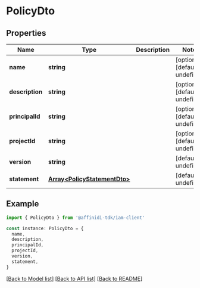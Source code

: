 # PolicyDto

## Properties

| Name            | Type                                                         | Description | Notes                             |
| --------------- | ------------------------------------------------------------ | ----------- | --------------------------------- |
| **name**        | **string**                                                   |             | [optional] [default to undefined] |
| **description** | **string**                                                   |             | [optional] [default to undefined] |
| **principalId** | **string**                                                   |             | [optional] [default to undefined] |
| **projectId**   | **string**                                                   |             | [optional] [default to undefined] |
| **version**     | **string**                                                   |             | [default to undefined]            |
| **statement**   | [**Array&lt;PolicyStatementDto&gt;**](PolicyStatementDto.md) |             | [default to undefined]            |

## Example

```typescript
import { PolicyDto } from '@affinidi-tdk/iam-client'

const instance: PolicyDto = {
  name,
  description,
  principalId,
  projectId,
  version,
  statement,
}
```

[[Back to Model list]](../README.md#documentation-for-models) [[Back to API list]](../README.md#documentation-for-api-endpoints) [[Back to README]](../README.md)
